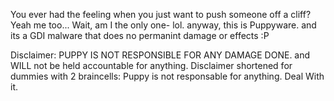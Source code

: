 You ever had the feeling when you just want to push someone off a cliff? Yeah me too... Wait, am I the only one- lol. anyway, this is Puppyware. and its a GDI malware that does no permanint damage or effects :P

Disclaimer: PUPPY IS NOT RESPONSIBLE FOR ANY DAMAGE DONE. and WILL not be held accountable for anything. 
Disclaimer shortened for dummies with 2 braincells: Puppy is not responsable for anything. Deal With it.

